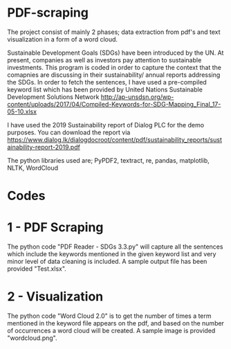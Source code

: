 # PDF-scraping
The project consist of mainly 2 phases; data extraction from pdf's and text visualization in a form of a word cloud.

Sustainable Development Goals (SDGs) have been introduced by the UN. At present, companies as well as investors pay attention to sustainable investments. 
This program is coded in order to capture the context that the comapnies are discussing in their sustainability/ annual reports addressing the SDGs. In order to fetch the sentences, I have used a pre-compiled keyword list which has been provided by United Nations Sustainable Development Solutions Network http://ap-unsdsn.org/wp-content/uploads/2017/04/Compiled-Keywords-for-SDG-Mapping_Final_17-05-10.xlsx

I have used the 2019 Sustainability report of Dialog PLC for the demo purposes. You can download the report via https://www.dialog.lk/dialogdocroot/content/pdf/sustainability_reports/sustainability-report-2019.pdf

The python libraries used are;
PyPDF2, textract, re, pandas, matplotlib, NLTK, WordCloud

# Codes
# 1 - PDF Scraping
The python code "PDF Reader - SDGs 3.3.py" will capture all the sentences which include the keywords mentioned in the given keyword list and very minor level of data cleaning is included. A sample output file has been provided "Test.xlsx".

# 2 - Visualization
The python code "Word Cloud 2.0" is to get the number of times a term mentioned in the keyword file appears on the pdf, and based on the number of occurrences a word cloud will be created. A sample image is provided "wordcloud.png".
